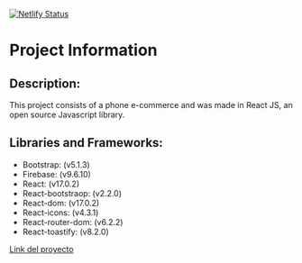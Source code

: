 [![Netlify Status](https://api.netlify.com/api/v1/badges/bf719359-9fba-4380-8dad-3f5f00864b90/deploy-status)](https://app.netlify.com/sites/lftech/deploys)

# Project Information

## Description: 
This project consists of a phone e-commerce and was made in React JS, an open source Javascript library.

## Libraries and Frameworks:
* Bootstrap: (v5.1.3)
* Firebase: (v9.6.10)
* React: (v17.0.2)
* React-bootstraop: (v2.2.0)
* React-dom: (v17.0.2)
* React-icons: (v4.3.1)
* React-router-dom: (v6.2.2)
* React-toastify: (v8.2.0)

[Link del proyecto](https://lftech.netlify.app/)

